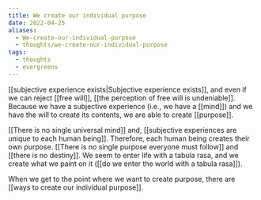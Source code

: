 ```yaml
---
title: We create our individual purpose
date: 2022-04-25
aliases:
  - We-create-our-individual-purpose
  - thoughts/we-create-our-individual-purpose
tags:
  - thoughts
  - evergreens
---
```

[[subjective experience exists|Subjective experience exists]], and even if we can reject [[free will]], [[the perception of free will is undeniable]]. Because we have a subjective experience (i.e., we have a [[mind]]) and we have the will to create its contents, we are able to create [[purpose]].

[[There is no single universal mind]] and, [[subjective experiences are unique to each human being]]. Therefore, each human being creates their own purpose. [[There is no single purpose everyone must follow]] and [[there is no destiny]]. We seem to enter life with a tabula rasa, and we create what we paint on it ([[do we enter the world with a tabula rasa]]).

When we get to the point where we want to create purpose, there are [[ways to create our individual purpose]].